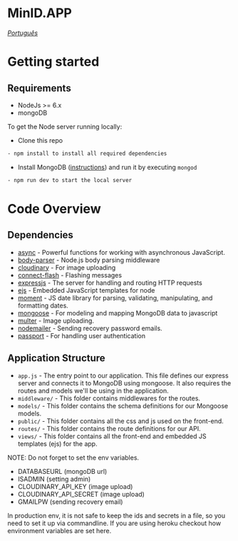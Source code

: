 # MinID.APP

[_Português_](README.pt-BR.md)

# Getting started

## Requirements
- NodeJs >= 6.x
- mongoDB

To get the Node server running locally:

- Clone this repo
```bash
- npm install to install all required dependencies
```
- Install MongoDB ([instructions](https://docs.mongodb.com/manual/installation/#tutorials)) and run it by executing `mongod`
```bash
- npm run dev to start the local server
```


# Code Overview

## Dependencies

- [async](https://github.com/caolan/async) - Powerful functions for working with asynchronous JavaScript. 
- [body-parser](https://github.com/expressjs/body-parser) - Node.js body parsing middleware
- [cloudinary](https://cloudinary.com/) - For image uploading
- [connect-flash](https://github.com/jaredhanson/connect-flash) - Flashing messages
- [expressjs](https://github.com/expressjs/express) - The server for handling and routing HTTP requests
- [ejs](https://github.com/tj/ejs) - Embedded JavaScript templates for node
- [moment](https://github.com/moment/moment) - JS date library for parsing, validating, manipulating, and formatting dates.
- [mongoose](https://github.com/Automattic/mongoose) - For modeling and mapping MongoDB data to javascript 
- [multer](https://github.com/expressjs/multer) - Image uploading.
- [nodemailer](https://github.com/nodemailer/nodemailer) - Sending recovery password emails.
- [passport](https://github.com/jaredhanson/passport) - For handling user authentication

## Application Structure

- `app.js` - The entry point to our application. This file defines our express server and connects it to MongoDB using mongoose. It also requires the routes and models we'll be using in the application.
- `middleware/` - This folder contains middlewares for the routes.
- `models/` - This folder contains the schema definitions for our Mongoose models.
- `public/` - This folder contains all the css and js used on the front-end.
- `routes/` - This folder contains the route definitions for our API.
- `views/` - This folder contains all the front-end and embedded JS templates (ejs) for the app.



NOTE: Do not forget to set the env variables. 
- DATABASEURL (mongoDB url)
- ISADMIN  (setting admin)
- CLOUDINARY_API_KEY (image upload)
- CLOUDINARY_API_SECRET (image upload)
- GMAILPW (sending recovery email)

In production env, it is not safe to keep the ids and secrets in a file, so you need to set it up via commandline. If you are using heroku checkout how environment variables are set here.

